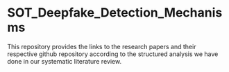 # SOT_Deepfake_Detection_Mechanisms

This repository provides the links to the research papers and their respective github repository according to the structured analysis we have done in our systematic literature review. 
